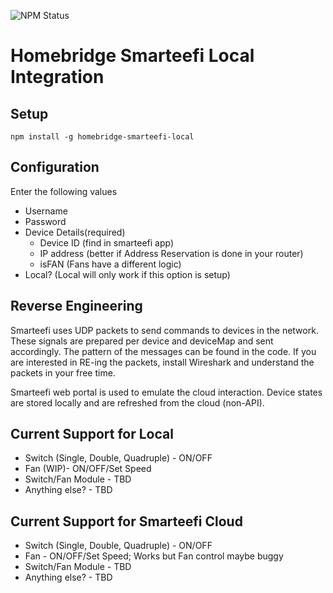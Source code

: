 ![NPM Status](https://badgen.net/npm/v/homebridge-smarteefi-local)

# Homebridge Smarteefi Local Integration

## Setup

```
npm install -g homebridge-smarteefi-local
```

## Configuration

Enter the following values
- Username
- Password
- Device Details(required)
  - Device ID (find in smarteefi app)
  - IP address (better if Address Reservation is done in your router)
  - isFAN (Fans have a different logic)
- Local? (Local will only work if this option is setup)

## Reverse Engineering

Smarteefi uses UDP packets to send commands to devices in the network. These signals are prepared per device and deviceMap and sent accordingly. The pattern of the messages can be found in the code.
If you are interested in RE-ing the packets, install Wireshark and understand the packets in your free time.

Smarteefi web portal is used to emulate the cloud interaction. Device states are stored locally and are refreshed from the cloud (non-API).

## Current Support for Local
- Switch (Single, Double, Quadruple) - ON/OFF
- Fan (WIP)- ON/OFF/Set Speed
- Switch/Fan Module - TBD
- Anything else? - TBD

## Current Support for Smarteefi Cloud
- Switch (Single, Double, Quadruple) - ON/OFF
- Fan - ON/OFF/Set Speed; Works but Fan control maybe buggy
- Switch/Fan Module - TBD
- Anything else? - TBD
